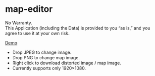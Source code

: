 # map-editor

No Warranty.    
This Application (including the Data) is provided to you “as is,” and you agree to use it at your own risk.

[Demo](https://mizt.github.io/map-editor/)

* Drop JPEG to change image.
* Drop PNG to change map image.
* Right click to download distorted image / map image.
* Currently supports only 1920×1080.
